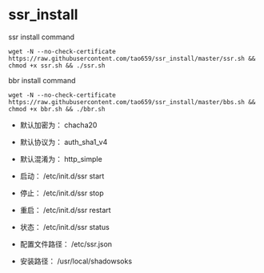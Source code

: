 # ssr_install

ssr install command
```
wget -N --no-check-certificate https://raw.githubusercontent.com/tao659/ssr_install/master/ssr.sh && chmod +x ssr.sh && ./ssr.sh
```

bbr install command
```
wget -N --no-check-certificate https://raw.githubusercontent.com/tao659/ssr_install/master/bbs.sh && chmod +x bbr.sh && ./bbr.sh
```

- 默认加密为： chacha20
- 默认协议为： auth_sha1_v4
- 默认混淆为： http_simple


- 启动： /etc/init.d/ssr start
- 停止： /etc/init.d/ssr stop
- 重启： /etc/init.d/ssr restart
- 状态： /etc/init.d/ssr status

- 配置文件路径： /etc/ssr.json
- 安装路径： /usr/local/shadowsoks
